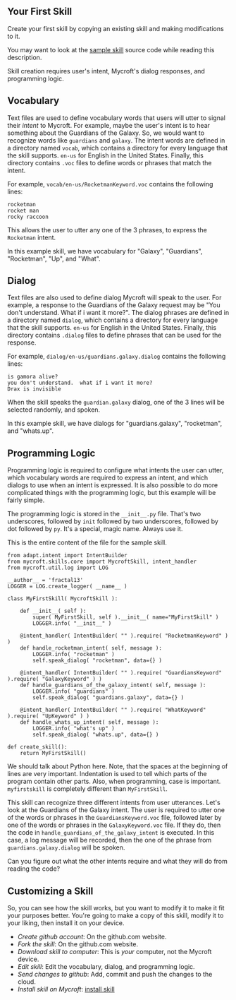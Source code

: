 Your First Skill
----------------

Create your first skill by copying an existing skill and making
modifications to it.

You may want to look at the [sample skill](https://github.com/fractal13/skill-my-first-skill)
source code while reading this description.

Skill creation requires user's intent, Mycroft's dialog responses,
and programming logic.

Vocabulary
----------

Text files are used to define vocabulary words that users
will utter to signal their *intent* to Mycroft.  For example, maybe the
user's intent is to hear something about the Guardians of the Galaxy.
So, we would want to recognize words like `guardians` and `galaxy`.
The intent words are defined in a directory named `vocab`, which contains
a directory for every language that the skill supports.  `en-us` for
English in the United States.  Finally, this directory contains `.voc`
files to define words or phrases that match the intent.

For example, `vocab/en-us/RocketmanKeyword.voc` contains the following
lines:

    rocketman
    rocket man
    rocky raccoon

This allows the user to utter any one of the 3 phrases, to express the
`Rocketman` intent.

In this example skill, we have vocabulary for "Galaxy", "Guardians", 
"Rocketman", "Up", and "What".


Dialog
----------

Text files are also used to define dialog Mycroft will speak to 
the user.  For example, a response to the Guardians of the Galaxy 
request may be "You don't understand.  What if i want it more?".
The dialog phrases are defined in a directory named `dialog`, which
contains a directory for every language that the skill supports.
`en-us` for English in the United States.  Finally, this directory
contains `.dialog` files to define phrases that can be used for the
response.

For example, `dialog/en-us/guardians.galaxy.dialog` contains the following
lines:

    is gamora alive?
    you don't understand.  what if i want it more?
    Drax is invisible

When the skill speaks the `guardian.galaxy` dialog, one of the 3 lines
will be selected randomly, and spoken.

In this example skill, we have dialogs for "guardians.galaxy", 
"rocketman", and "whats.up".


Programming Logic
-----------------

Programming logic is required to configure what intents the user
can utter, which vocabulary words are required to express an
intent, and which dialogs to use when an intent is expressed.
It is also possible to do more complicated things with the
programming logic, but this example will be fairly simple.

The programming logic is stored in the `__init__.py` file.  That's
two underscores, followed by `init` followed by two underscores, followed
by dot followed by `py`.  It's a special, magic name.  Always use it.

This is the entire content of the file for the sample skill.

    from adapt.intent import IntentBuilder
    from mycroft.skills.core import MycroftSkill, intent_handler
    from mycroft.util.log import LOG

    __author__ = 'fractal13'
    LOGGER = LOG.create_logger( __name__ )

    class MyFirstSkill( MycroftSkill ):

        def __init__( self ):
            super( MyFirstSkill, self ).__init__( name="MyFirstSkill" )
            LOGGER.info( "__init__" )

        @intent_handler( IntentBuilder( "" ).require( "RocketmanKeyword" ) )
        def handle_rocketman_intent( self, message ):
            LOGGER.info( "rocketman" )
            self.speak_dialog( "rocketman", data={} )

        @intent_handler( IntentBuilder( "" ).require( "GuardiansKeyword" ).require( "GalaxyKeyword" ) )
        def handle_guardians_of_the_galaxy_intent( self, message ):
            LOGGER.info( "guardians" )
            self.speak_dialog( "guardians.galaxy", data={} )

        @intent_handler( IntentBuilder( "" ).require( "WhatKeyword" ).require( "UpKeyword" ) )
        def handle_whats_up_intent( self, message ):
            LOGGER.info( "what's up" )
            self.speak_dialog( "whats.up", data={} )

    def create_skill():
        return MyFirstSkill()


We should talk about Python here.  Note, that the spaces at the beginning of lines are very important.
Indentation is used to tell which parts of the program contain other parts.
Also, when programming, case is important. `myfirstskill` is completely different than `MyFirstSkill`.

This skill can recognize three different intents from user utterances.  Let's look at the
Guardians of the Galaxy intent.  The user is required to utter one of the words or phrases in the
`GuardiansKeyword.voc` file, followed later by one of the words or phrases in the `GalaxyKeyword.voc`
file.  If they do, then the code in `handle_guardians_of_the_galaxy_intent` is executed.  In this case,
a log message will be recorded, then the one of the phrase from `guardians.galaxy.dialog` will be
spoken.

Can you figure out what the other intents require and what they will do from reading the code?


Customizing a Skill
-------------------

So, you can see how the skill works, but you want to modify it to make it fit your
purposes better.  You're going to make a copy of this skill, modify it to your
liking, then install it on your device.

- *Create github account*: On the github.com website.
- *Fork the skill*: On the github.com website.
- *Download skill to computer*: This is *your* computer, not the Mycroft device.
- *Edit skill*: Edit the vocabulary, dialog, and programming logic.
- *Send changes to github*: Add, commit and push the changes to the cloud.
- *Install skill on Mycroft*: [install skill](install_skill/)



